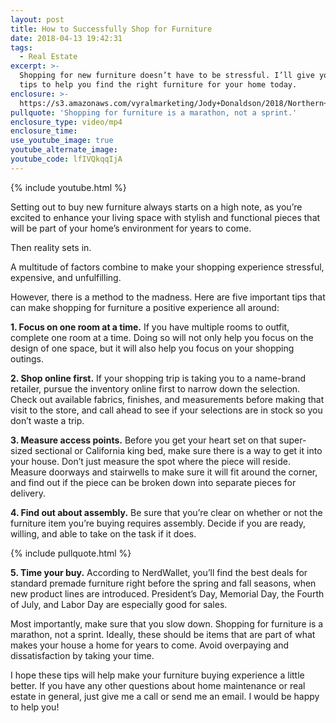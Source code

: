 ```yaml
---
layout: post
title: How to Successfully Shop for Furniture
date: 2018-04-13 19:42:31
tags:
  - Real Estate
excerpt: >-
  Shopping for new furniture doesn’t have to be stressful. I’ll give you five
  tips to help you find the right furniture for your home today.
enclosure: >-
  https://s3.amazonaws.com/vyralmarketing/Jody+Donaldson/2018/Northern+Virginia+Real+Estate+Agent-+Furniture+Shopping.mp4
pullquote: 'Shopping for furniture is a marathon, not a sprint.'
enclosure_type: video/mp4
enclosure_time:
use_youtube_image: true
youtube_alternate_image:
youtube_code: lfIVQkqqIjA
---
```


{% include youtube.html %}

Setting out to buy new furniture always starts on a high note, as you’re excited to enhance your living space with stylish and functional pieces that will be part of your home’s environment for years to come.

Then reality sets in.

A multitude of factors combine to make your shopping experience stressful, expensive, and unfulfilling.

However, there is a method to the madness. Here are five important tips that can make shopping for furniture a positive experience all around:

**1. Focus on one room at a time.** If you have multiple rooms to outfit, complete one room at a time. Doing so will not only help you focus on the design of one space, but it will also help you focus on your shopping outings.

**2. Shop online first.** If your shopping trip is taking you to a name-brand retailer, pursue the inventory online first to narrow down the selection. Check out available fabrics, finishes, and measurements before making that visit to the store, and call ahead to see if your selections are in stock so you don’t waste a trip.

**3. Measure access points.** Before you get your heart set on that super-sized sectional or California king bed, make sure there is a way to get it into your house. Don’t just measure the spot where the piece will reside. Measure doorways and stairwells to make sure it will fit around the corner, and find out if the piece can be broken down into separate pieces for delivery.

**4. Find out about assembly.** Be sure that you’re clear on whether or not the furniture item you’re buying requires assembly. Decide if you are ready, willing, and able to take on the task if it does.

{% include pullquote.html %}

**5. Time your buy.** According to NerdWallet, you’ll find the best deals for standard premade furniture right before the spring and fall seasons, when new product lines are introduced. President’s Day, Memorial Day, the Fourth of July, and Labor Day are especially good for sales.

Most importantly, make sure that you slow down. Shopping for furniture is a marathon, not a sprint. Ideally, these should be items that are part of what makes your house a home for years to come. Avoid overpaying and dissatisfaction by taking your time.

I hope these tips will help make your furniture buying experience a little better. If you have any other questions about home maintenance or real estate in general, just give me a call or send me an email. I would be happy to help you!